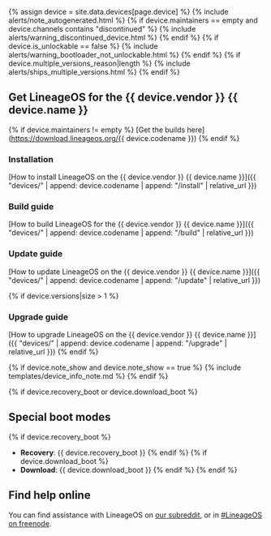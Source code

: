 {% assign device = site.data.devices[page.device] %}
{% include alerts/note_autogenerated.html %}
{% if device.maintainers == empty and device.channels contains "discontinued" %}
{% include alerts/warning_discontinued_device.html %}
{% endif %}
{% if device.is_unlockable == false %}
{% include alerts/warning_bootloader_not_unlockable.html %}
{% endif %}
{% if device.multiple_versions_reason|length %}
{% include alerts/ships_multiple_versions.html %}
{% endif %}

## Get LineageOS for the {{ device.vendor }} {{ device.name }}
{% if device.maintainers != empty %}
[Get the builds here](https://download.lineageos.org/{{ device.codename }})
{% endif %}

### Installation
[How to install LineageOS on the {{ device.vendor }} {{ device.name }}]({{ "devices/" | append: device.codename | append: "/install" | relative_url }})

### Build guide
[How to build LineageOS for the {{ device.vendor }} {{ device.name }}]({{ "devices/" | append: device.codename | append: "/build" | relative_url }})

### Update guide
[How to update LineageOS on the {{ device.vendor }} {{ device.name }}]({{ "devices/" | append: device.codename | append: "/update" | relative_url }})

{% if device.versions|size > 1 %}
### Upgrade guide
[How to upgrade LineageOS on the {{ device.vendor }} {{ device.name }}]({{ "devices/" | append: device.codename | append: "/upgrade" | relative_url }})
{% endif %}

{% if device.note_show and device.note_show == true %}
{% include templates/device_info_note.md %}
{% endif %}

{% if device.recovery_boot or device.download_boot %}
## Special boot modes

{% if device.recovery_boot %}
* **Recovery**: {{ device.recovery_boot }}
{% endif %}
{% if device.download_boot %}
* **Download**: {{ device.download_boot }}
{% endif %}
{% endif %}

## Find help online

You can find assistance with LineageOS on [our subreddit](https://reddit.com/r/LineageOS), or in [#LineageOS on freenode](https://webchat.freenode.net/?channels=LineageOS).
